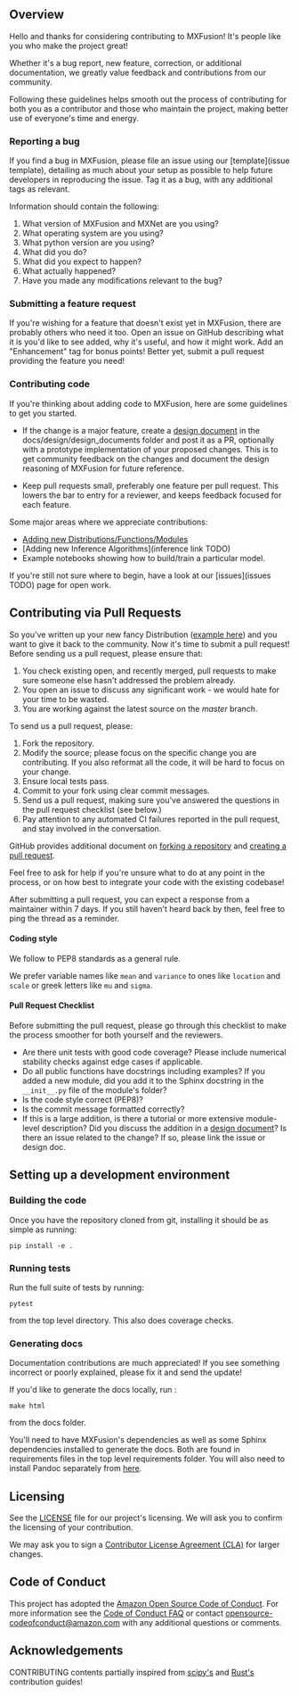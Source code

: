 ## Overview

Hello and thanks for considering contributing to MXFusion! It's people like you who make the project great!

Whether it's a bug report, new feature, correction, or additional
documentation, we greatly value feedback and contributions from our community.

Following these guidelines helps smooth out the process of contributing for both you as a contributor and those who maintain the project, making better use of everyone's time and energy.

### Reporting a bug
If you find a bug in MXFusion, please file an issue using our [template](issue template), detailing as much about your setup as possible to help future developers in reproducing the issue. Tag it as a bug, with any additional tags as relevant.

Information should contain the following:
1. What version of MXFusion and MXNet are you using?
2. What operating system are you using?
3. What python version are you using?
4. What did you do?
5. What did you expect to happen?
6. What actually happened?
7. Have you made any modifications relevant to the bug?

### Submitting a feature request
If you're wishing for a feature that doesn't exist yet in MXFusion, there are probably others who need it too. Open an issue on GitHub describing what it is you'd like to see added, why it's useful, and how it might work. Add an "Enhancement" tag for bonus points! Better yet, submit a pull request providing the feature you need!

### Contributing code

If you're thinking about adding code to MXFusion, here are some guidelines to get you started.

* If the change is a major feature, create a [design document](design/design_documents/design_doc_guidelines) in the docs/design/design_documents folder and post it as a PR, optionally with a prototype implementation of your proposed changes. This is to get community feedback on the changes  and document the design reasoning of MXFusion for future reference.

* Keep pull requests small, preferably one feature per pull request. This lowers the bar to entry for a reviewer, and keeps feedback focused for each feature.

Some major areas where we appreciate contributions:
* [Adding new Distributions/Functions/Modules](examples/notebooks/writing_a_new_distribution.ipynb)
* [Adding new Inference Algorithms](inference link TODO)
* Example notebooks showing how to build/train a particular model.

If you're still not sure where to begin, have a look at our [issues](issues TODO) page for open work.


## Contributing via Pull Requests

So you've written up your new fancy Distribution ([example here](examples/notebooks/writing_a_new_distribution.ipynb)) and you want to give it back to the community. Now it's time to submit a pull request! Before sending us a pull request, please ensure that:

1. You check existing open, and recently merged, pull requests to make sure someone else hasn't addressed the problem already.
2. You open an issue to discuss any significant work - we would hate for your time to be wasted.
3. You are working against the latest source on the *master* branch.

To send us a pull request, please:

1. Fork the repository.
2. Modify the source; please focus on the specific change you are contributing. If you also reformat all the code, it will be hard to focus on your change.
3. Ensure local tests pass.
4. Commit to your fork using clear commit messages.
5. Send us a pull request, making sure you've answered the questions in the pull request checklist (see below.)
6. Pay attention to any automated CI failures reported in the pull request, and stay involved in the conversation.

GitHub provides additional document on [forking a repository](https://help.github.com/articles/fork-a-repo/) and [creating a pull request](https://help.github.com/articles/creating-a-pull-request/).

Feel free to ask for help if you're unsure what to do at any point in the process, or on how best to integrate your code with the existing codebase!

After submitting a pull request, you can expect a response from a maintainer within 7 days. If you still haven't heard back by then, feel free to ping the thread as a reminder.

#### Coding style
We follow to PEP8 standards as a general rule.

We prefer variable names like ```mean``` and ```variance``` to ones like ```location``` and ```scale``` or greek letters like ```mu``` and ```sigma```.


#### Pull Request Checklist
Before submitting the pull request, please go through this checklist to make the process smoother for both yourself and the reviewers.
* Are there unit tests with good code coverage?  Please include numerical stability checks against edge cases if applicable.
* Do all public functions have docstrings including examples? If you added a new module, did you add it to the Sphinx docstring in the ```__init__.py``` file of the module's folder?
* Is the code style correct (PEP8)?
* Is the commit message formatted correctly?
* If this is a large addition, is there a tutorial or more extensive module-level description? Did you discuss the addition in a [design document](design/design_documents/design_doc_guidelines)? Is there an issue related to the change? If so, please link the issue or design doc.


## Setting up a development environment

### Building the code
Once you have the repository cloned from git, installing it should be as simple as running:
```
pip install -e .
```

### Running tests
Run the full suite of tests by running:
```
pytest
```
from the top level directory. This also does coverage checks.

### Generating docs
Documentation contributions are much appreciated! If you see something incorrect or poorly explained, please fix it and send the update!

If you'd like to generate the docs locally, run :

```
make html
```

from the docs folder.

You'll need to have MXFusion's dependencies as well as some Sphinx dependencies installed to generate the docs. Both are found in requirements files in the top level requirements folder. You will also need to install Pandoc separately from [here](http://pandoc.org/installing.html).

## Licensing

See the [LICENSE](https://github.com/amzn/mxfusion/blob/master/LICENSE) file for our project's licensing. We will ask you to confirm the licensing of your contribution.

We may ask you to sign a [Contributor License Agreement (CLA)](http://en.wikipedia.org/wiki/Contributor_License_Agreement) for larger changes.

## Code of Conduct
This project has adopted the [Amazon Open Source Code of Conduct](https://aws.github.io/code-of-conduct). For more information see the [Code of Conduct FAQ](https://aws.github.io/code-of-conduct-faq) or contact opensource-codeofconduct@amazon.com with any additional questions or comments.

## Acknowledgements
CONTRIBUTING contents partially inspired from [scipy's](https://github.com/scipy/scipy/blob/master/HACKING.rst.txt) and [Rust's](https://github.com/rust-lang/rust/blob/master/CONTRIBUTING.md) contribution guides!
